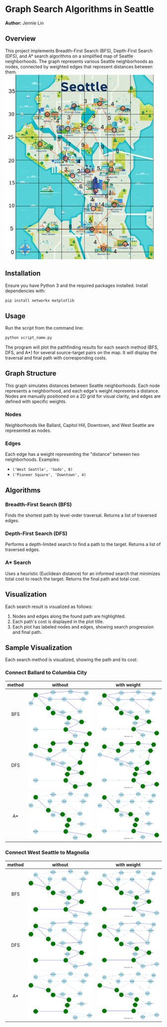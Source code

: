 # Graph Search Algorithms in Seattle

**Author:** Jennie Lin
## Overview
This project implements Breadth-First Search (BFS), Depth-First Search (DFS), and A* search algorithms on a simplified map of Seattle neighborhoods. The graph represents various Seattle neighborhoods as nodes, connected by weighted edges that represent distances between them.
![Seattle map](seattle_markup.png)

## Installation
Ensure you have Python 3 and the required packages installed. Install dependencies with:

```bash
pip install networkx matplotlib
```
## Usage
Run the script from the command line:

```bash
python script_name.py
```
The program will plot the pathfinding results for each search method (BFS, DFS, and A*) for several source-target pairs on the map. It will display the traversal and final path with corresponding costs.

## Graph Structure
This graph simulates distances between Seattle neighborhoods. Each node represents a neighborhood, and each edge's weight represents a distance. Nodes are manually positioned on a 2D grid for visual clarity, and edges are defined with specific weights.

### Nodes
Neighborhoods like Ballard, Capitol Hill, Downtown, and West Seattle are represented as nodes.

### Edges
Each edge has a weight representing the "distance" between two neighborhoods. Examples:

- ```('West Seattle', 'Sodo', 8)```
- ```('Pioneer Square', 'Downtown', 4)```
## Algorithms
### Breadth-First Search (BFS)
Finds the shortest path by level-order traversal. Returns a list of traversed edges.

### Depth-First Search (DFS)
Performs a depth-limited search to find a path to the target. Returns a list of traversed edges.

### A* Search
Uses a heuristic (Euclidean distance) for an informed search that minimizes total cost to reach the target. Returns the final path and total cost.

## Visualization
Each search result is visualized as follows:

1. Nodes and edges along the found path are highlighted.
2. Each path's cost is displayed in the plot title.
3. Each plot has labeled nodes and edges, showing search progression and final path.
## Sample Visualization
Each search method is visualized, showing the path and its cost:

### Connect Ballard to Columbia City

method   |   without            |  with weight
:-------------------------:|:-------------------------:|:-------------------------:
BFS   |   ![Ballard to Columbia City BFS Output](images/Ballard_to_Columbia_City_-_BFS.png)   |   ![Ballard to Columbia City BFS Output](images/Ballard_to_Columbia_City_-_BFS_weighted.png)
DFS   |   ![Ballard to Columbia City DFS Output](images/Ballard_to_Columbia_City_-_DFS.png)   |   ![Ballard to Columbia City DFS Output](images/Ballard_to_Columbia_City_-_DFS_weighted.png)
A*   |   ![Ballard to Columbia City A* Output](images/Ballard_to_Columbia_City_-_A*.png)   |   ![Ballard to Columbia City A* Output](images/Ballard_to_Columbia_City_-_A*_weighted.png)

### Connect West Seattle to Magnolia

method   |   without            |  with weight
:-------------------------:|:-------------------------:|:-------------------------:
BFS   |   ![West Seattle to Magnolia BFS Output](images/West_Seattle_to_Magnolia_-_BFS.png)   |   ![West Seattle to Magnolia BFS Output](images/West_Seattle_to_Magnolia_-_BFS_weighted.png)
DFS   |   ![West Seattle to Magnolia DFS Output](images/West_Seattle_to_Magnolia_-_DFS.png)   |   ![West Seattle to Magnolia DFS Output](images/West_Seattle_to_Magnolia_-_DFS_weighted.png)
A*   |   ![West Seattle to Magnolia A* Output](images/West_Seattle_to_Magnolia_-_A*.png)   |   ![West Seattle to Magnolia A* Output](images/West_Seattle_to_Magnolia_-_A*_weighted.png)
